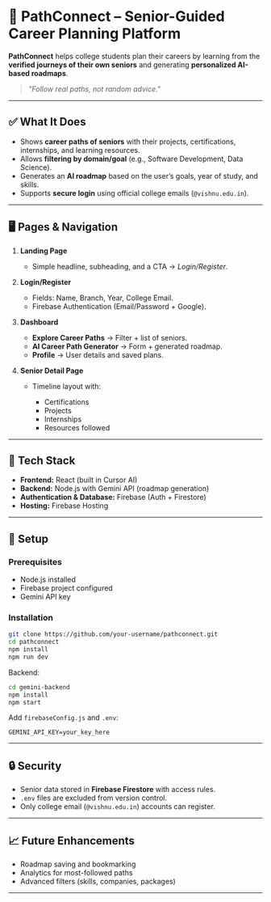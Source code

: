 # 🎯 PathConnect – Senior-Guided Career Planning Platform

**PathConnect** helps college students plan their careers by learning from the **verified journeys of their own seniors** and generating **personalized AI-based roadmaps**.

> *"Follow real paths, not random advice."*

---

## ✅ What It Does

* Shows **career paths of seniors** with their projects, certifications, internships, and learning resources.
* Allows **filtering by domain/goal** (e.g., Software Development, Data Science).
* Generates an **AI roadmap** based on the user’s goals, year of study, and skills.
* Supports **secure login** using official college emails (`@vishnu.edu.in`).

---

## 🖥️ Pages & Navigation

1. **Landing Page**

   * Simple headline, subheading, and a CTA → *Login/Register*.

2. **Login/Register**

   * Fields: Name, Branch, Year, College Email.
   * Firebase Authentication (Email/Password + Google).

3. **Dashboard**

   * **Explore Career Paths** → Filter + list of seniors.
   * **AI Career Path Generator** → Form + generated roadmap.
   * **Profile** → User details and saved plans.

4. **Senior Detail Page**

   * Timeline layout with:

     * Certifications
     * Projects
     * Internships
     * Resources followed

---

## 🔧 Tech Stack

* **Frontend:** React (built in Cursor AI)
* **Backend:** Node.js with Gemini API (roadmap generation)
* **Authentication & Database:** Firebase (Auth + Firestore)
* **Hosting:** Firebase Hosting

---

## 🚀 Setup

### Prerequisites

* Node.js installed
* Firebase project configured
* Gemini API key

### Installation

```bash
git clone https://github.com/your-username/pathconnect.git
cd pathconnect
npm install
npm run dev
```

Backend:

```bash
cd gemini-backend
npm install
npm start
```

Add `firebaseConfig.js` and `.env`:

```env
GEMINI_API_KEY=your_key_here
```

---

## 🔒 Security

* Senior data stored in **Firebase Firestore** with access rules.
* `.env` files are excluded from version control.
* Only college email (`@vishnu.edu.in`) accounts can register.

---

## 📈 Future Enhancements

* Roadmap saving and bookmarking
* Analytics for most-followed paths
* Advanced filters (skills, companies, packages)

---
